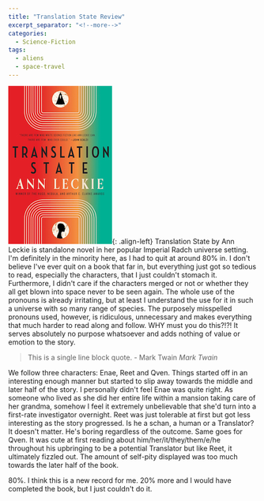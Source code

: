 ```yaml
---
title: "Translation State Review"
excerpt_separator: "<!--more-->"
categories:
  - Science-Fiction
tags:
  - aliens
  - space-travel
---
```

![book-cover](/assets/images/translation-state.jpeg){: .align-left} Translation State by Ann Leckie is standalone novel in her popular Imperial Radch universe setting. I'm definitely in the minority here, as I had to quit at around 80% in. I don't believe I've ever quit on a book that far in, but everything just got so tedious to read, especially the characters, that I just couldn't stomach it. Furthermore, I didn't care if the characters merged or not or whether they all get blown into space never to be seen again. The whole use of the pronouns is already irritating, but at least I understand the use for it in such a universe with so many range of species. The purposely misspelled pronouns used, however, is ridiculous, unnecessary and makes everything that much harder to read along and follow. WHY must you do this?!?! It serves absolutely no purpose whatsoever and adds nothing of value or emotion to the story.

> This is a single line block quote. - Mark Twain
> <cite>Mark Twain</cite>

We follow three characters: Enae, Reet and Qven. Things started off in an interesting enough manner but started to slip away towards the middle and later half of the story. I personally didn't feel Enae was quite right. As someone who lived as she did her entire life within a mansion taking care of her grandma, somehow I feel it extremely unbelievable that she'd turn into a first-rate investigator overnight. Reet was just tolerable at first but got less interesting as the story progressed. Is he a schan, a human or a Translator? It doesn't matter. He's boring regardless of the outcome. Same goes for Qven. It was cute at first reading about him/her/it/they/them/e/he throughout his upbringing to be a potential Translator but like Reet, it ultimately fizzled out. The amount of self-pity displayed was too much towards the later half of the book. 

80%. I think this is a new record for me. 20% more and I would have completed the book, but I just couldn't do it.  

